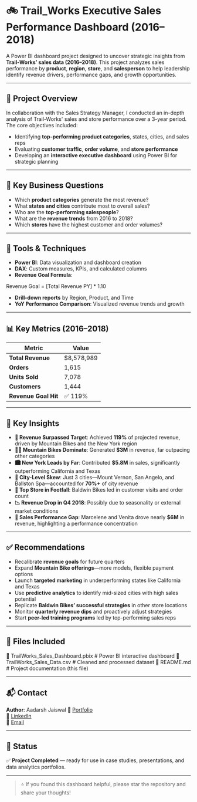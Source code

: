 # 🚲 Trail_Works Executive Sales Performance Dashboard (2016–2018)

A Power BI dashboard project designed to uncover strategic insights from **Trail-Works’ sales data (2016–2018)**. This project analyzes sales performance by **product**, **region**, **store**, and **salesperson** to help leadership identify revenue drivers, performance gaps, and growth opportunities.

---

## 📌 Project Overview

In collaboration with the Sales Strategy Manager, I conducted an in-depth analysis of Trail-Works' sales and store performance over a 3-year period. The core objectives included:

- Identifying **top-performing product categories**, states, cities, and sales reps  
- Evaluating **customer traffic**, **order volume**, and **store performance**  
- Developing an **interactive executive dashboard** using Power BI for strategic planning

---

## 🎯 Key Business Questions

- Which **product categories** generate the most revenue?
- What **states and cities** contribute most to overall sales?
- Who are the **top-performing salespeople**?
- What are the **revenue trends** from 2016 to 2018?
- Which **stores** have the highest customer and order volumes?

---

## 🧰 Tools & Techniques

- **Power BI**: Data visualization and dashboard creation  
- **DAX**: Custom measures, KPIs, and calculated columns  
- **Revenue Goal Formula**:  

Revenue Goal = [Total Revenue PY] * 1.10

- **Drill-down reports** by Region, Product, and Time  
- **YoY Performance Comparison**: Visualized revenue trends and growth

---

## 📊 Key Metrics (2016–2018)

| Metric           | Value       |
|------------------|-------------|
| **Total Revenue**| $8,578,989  |
| **Orders**       | 1,615       |
| **Units Sold**   | 7,078       |
| **Customers**    | 1,444       |
| **Revenue Goal Hit** | ✅ 119% |

---

## 🧐 Key Insights

- **🚀 Revenue Surpassed Target**: Achieved **119%** of projected revenue, driven by Mountain Bikes and the New York region  
- **🚴‍♂️ Mountain Bikes Dominate**: Generated **$3M** in revenue, far outpacing other categories  
- **🏙️ New York Leads by Far**: Contributed **$5.8M** in sales, significantly outperforming California and Texas  
- **📍 City-Level Skew**: Just 3 cities—Mount Vernon, San Angelo, and Ballston Spa—accounted for **70%+** of city revenue  
- **🏪 Top Store in Footfall**: Baldwin Bikes led in customer visits and order count  
- **📉 Revenue Drop in Q4 2018**: Possibly due to seasonality or external market conditions  
- **👥 Sales Performance Gap**: Marcelene and Venita drove nearly **$6M** in revenue, highlighting a performance concentration

---

## ✅ Recommendations

- Recalibrate **revenue goals** for future quarters  
- Expand **Mountain Bike offerings**—more models, flexible payment options  
- Launch **targeted marketing** in underperforming states like California and Texas  
- Use **predictive analytics** to identify mid-sized cities with high sales potential  
- Replicate **Baldwin Bikes’ successful strategies** in other store locations  
- Monitor **quarterly revenue dips** and proactively adjust strategies  
- Start **peer-led training programs** led by top-performing sales reps

---

## 📂 Files Included

📄 TrailWorks_Sales_Dashboard.pbix # Power BI interactive dashboard
📄 TrailWorks_Sales_Data.csv # Cleaned and processed dataset
📄 README.md # Project documentation (this file)


---

## 📬 Contact

**Author**: Aadarsh Jaiswal 
🔗 [Portfolio](https://aadarshjaiswalvns.github.io/Data-Analytics-Portfolio/)  
💼 [LinkedIn](https://www.linkedin.com/in/aadarsh-jaiswal)  
📧 [Email](mailto:aadarshjaiswal.vns@gmail.com)

---

## 📌 Status

✅ **Project Completed** — ready for use in case studies, presentations, and data analytics portfolios.

---

> ⭐ If you found this dashboard helpful, please star the repository and share your thoughts!

